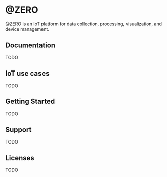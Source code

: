 # @ZERO 

@ZERO is an IoT platform for data collection, processing, visualization, and device management.

## Documentation
TODO

## IoT use cases
TODO

## Getting Started
TODO

## Support
TODO

## Licenses
TODO

